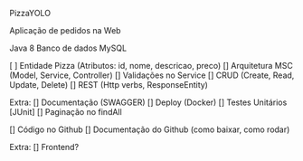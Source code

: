 PizzaYOLO

Aplicação de pedidos na Web

Java 8
Banco de dados MySQL

[ ] Entidade Pizza (Atributos: id, nome, descricao, preco)
[] Arquitetura MSC (Model, Service, Controller)
[] Validações no Service
[] CRUD (Create, Read, Update, Delete)
[] REST (Http verbs, ResponseEntity)

Extra:
[] Documentação (SWAGGER)
[] Deploy (Docker)
[] Testes Unitários [JUnit]
[] Paginação no findAll

[] Código no Github
[] Documentação do Github (como baixar, como rodar)

Extra:
[] Frontend?
